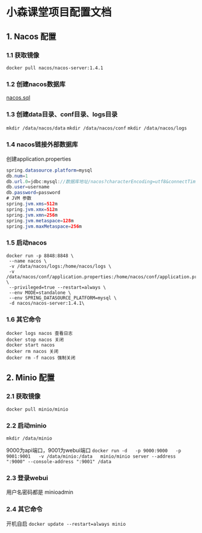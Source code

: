 # 小森课堂项目配置文档
## 1. Nacos 配置
### 1.1 获取镜像
`docker pull nacos/nacos-server:1.4.1`
### 1.2 创建nacos数据库
[nacos.sql](resource/nacos.sql)
### 1.3 创建data目录、conf目录、logs目录
`mkdir /data/nacos/data`
`mkdir /data/nacos/conf`
`mkdir /data/nacos/logs`
### 1.4 nacos链接外部数据库
创建application.properties
``` java
spring.datasource.platform=mysql
db.num=1
db.url.0=jdbc:mysql://数据库地址/nacos?characterEncoding=utf8&connectTimeout=1000&socketTimeout=3000&autoReconnect=true&useUnicode=true&useSSL=false&serverTimezone=UTC
db.user=username
db.password=password
# JVM 参数
spring.jvm.xms=512m
spring.jvm.xmx=512m
spring.jvm.xmn=256m
spring.jvm.metaspace=128m
spring.jvm.maxMetaspace=256m
```
### 1.5 启动nacos
```
docker run -p 8848:8848 \
 --name nacos \
 -v /data/nacos/logs:/home/nacos/logs \
 -v /data/nacos/conf/application.properties:/home/nacos/conf/application.properties \
 --privileged=true --restart=always \
 --env MODE=standalone \
 --env SPRING_DATASOURCE_PLATFORM=mysql \
 -d nacos/nacos-server:1.4.1\
```
### 1.6 其它命令
```
docker logs nacos 查看日志
docker stop nacos 关闭
docker start nacos
docker rm nacos 关闭
docker rm -f nacos 强制关闭
```
## 2. Minio 配置
### 2.1 获取镜像
`docker pull minio/minio`
### 2.2 启动minio
`mkdir /data/minio`

9000为api端口，9001为webui端口
`docker run -d   -p 9000:9000   -p 9001:9001   -v /data/minio:/data   minio/minio server --address ":9000" --console-address ":9001" /data`
### 2.3 登录webui
用户名密码都是 minioadmin
### 2.4 其它命令
开机自启
`docker update --restart=always minio`
